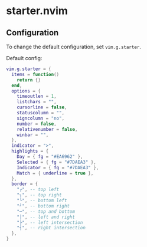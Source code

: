 # starter.nvim

## Configuration
To change the default configuration, set `vim.g.starter`.

Default config:
```lua
vim.g.starter = {
  items = function()
    return {}
  end,
  options = {
    timeoutlen = 1,
    listchars = "",
    cursorline = false,
    statuscolumn = "",
    signcolumn = "no",
    number = false,
    relativenumber = false,
    winbar = "",
  },
  indicator = ">",
  highlights = {
    Day = { fg = "#EA6962" },
    Selected = { fg = "#7DAEA3" },
    Indicator = { fg = "#7DAEA3" },
    Match = { underline = true },
  },
  border = {
    "┌", -- top left
    "┐", -- top right
    "└", -- bottom left
    "┘", -- bottom right
    "─", -- top and bottom
    "│", -- left and right
    "├", -- left intersection
    "┤", -- right intersection
  },
}
```

